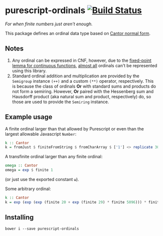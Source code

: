 # purescript-ordinals [![Build Status](https://travis-ci.org/Thimoteus/purescript-ordinals.svg)](https://travis-ci.org/Thimoteus/purescript-ordinals)

*For when finite numbers just aren't enough.*

This package defines an ordinal data type based on [Cantor normal form](https://proofwiki.org/wiki/Definition:Cantor_Normal_Form).

## Notes

1. Any ordinal can be expressed in CNF, however, due to the [fixed-point lemma for
continuous functions](https://en.wikipedia.org/wiki/Fixed-point_lemma_for_normal_functions),
[almost all](https://en.wikipedia.org/wiki/Almost_all) ordinals can't be represented
using this library.
2. Standard ordinal addition and multiplication are provided by the `Semigroup`
instance `(++)` and a custom `(**)` operator, respectively. This is because
the class of ordinals **Or** with standard sums and products do not form a semiring.
However, **Or** paired with the Hessenberg sum and Hausdorff product (aka natural sum
and product, respectively) do, so those are used to provide the `Semiring` instance.

## Example usage

A finite ordinal larger than that allowed by Purescript or even than the largest
allowable Javascript `Number`:

```purescript
k :: Cantor
k = fromJust $ finiteFromString $ fromCharArray $ ['1'] <> replicate 309 '0'
```

A transfinite ordinal larger than any finite ordinal:

```purescript
omega :: Cantor
omega = exp $ finite 1
```
(or just use the exported constant `ω`).

Some arbitrary ordinal:

```purescript
k :: Cantor
k = exp (exp (exp (finite 20 + exp (finite 29) * finite 5096))) * finite 209 + finite 1
```

## Installing

`bower i --save purescript-ordinals`
